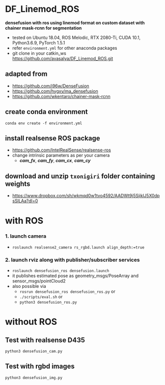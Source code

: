 # DF_Linemod_ROS
**densefusion with ros using linemod format on custom dataset with chainer mask-rcnn for segmentation**
* tested on Ubuntu 18.04, ROS Melodic, RTX 2080-Ti, CUDA 10.1, Python3.6.9, PyTorch 1.5.1
* refer `environment.yml` for other anaconda packages
* git clone in your catkin_ws https://github.com/avasalya/DF_Linemod_ROS.git

## adapted from
* https://github.com/j96w/DenseFusion
* https://github.com/hygxy/ma_densefusion
* https://github.com/wkentaro/chainer-mask-rcnn

## create conda environment
`conda env create -f environment.yml`

## install realsense ROS package
* https://github.com/IntelRealSense/realsense-ros
* change intrinsic parameters as per your camera
    * ***cam_fx***, ***cam_fy***, ***cam_cx***, ***cam_cy***

## download and unzip `txonigiri` folder containing weights
* https://www.dropbox.com/sh/wkmqd0w1tvo4592/AADWt9j5SjiklJ5X0dpsSILAa?dl=0

# with ROS
### 1. launch camera
* `roslaunch realsense2_camera rs_rgbd.launch align_depth:=true`

### 2. launch rviz along with publisher/subscriber services
* `roslaunch densefusion_ros densefusion.launch`
*  it publishes estimated pose as geometry_msgs/PoseArray and sensor_msgs/pointCloud2
*  also possible via
    * `rosrun densefusion_ros densefusion_ros.py` or
    * `./scripts/eval.sh` or 
    * `python3 densefusion_ros.py`



# without ROS
## Test with realsense D435
`python3 densefusion_cam.py`

## Test with rgbd images
`python3 densefusion_img.py`
